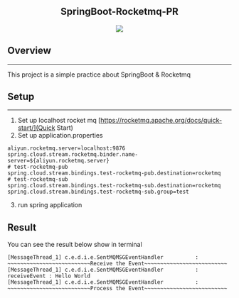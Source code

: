<p align="center">
  <h2 align="center">SpringBoot-Rocketmq-PR</h2>
</p>
<p align="center">
   <img src="https://img.shields.io/badge/language-java-brightgreen?style"/>
</p>

## Overview

---

This project is a simple practice about SpringBoot & Rocketmq

## Setup

---

1. Set up localhost rocket mq [https://rocketmq.apache.org/docs/quick-start/](Quick Start)
2. Set up application.properties

```
aliyun.rocketmq.server=localhost:9876
spring.cloud.stream.rocketmq.binder.name-server=${aliyun.rocketmq.server}
# test-rocketmq-pub
spring.cloud.stream.bindings.test-rocketmq-pub.destination=rocketmq
# test-rocketmq-sub
spring.cloud.stream.bindings.test-rocketmq-sub.destination=rocketmq
spring.cloud.stream.bindings.test-rocketmq-sub.group=test
```

3. run spring application

Result
---
You can see the result below show in terminal

```
[MessageThread_1] c.e.d.i.e.SentMQMSGEventHandler          : ~~~~~~~~~~~~~~~~~~~~~~~~~~Receive the Event~~~~~~~~~~~~~~~~~~~~~~~~~~
[MessageThread_1] c.e.d.i.e.SentMQMSGEventHandler          : receiveEvent : Hello World
[MessageThread_1] c.e.d.i.e.SentMQMSGEventHandler          : ~~~~~~~~~~~~~~~~~~~~~~~~~~Process the Event~~~~~~~~~~~~~~~~~~~~~~~~~~
```